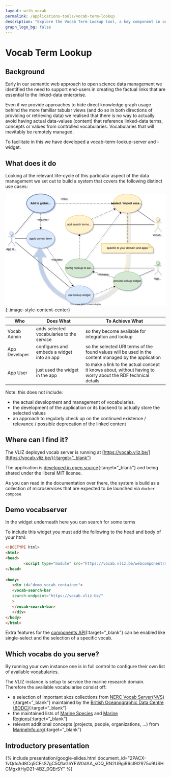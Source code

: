 ```yaml
---
layout: with_vocab
permalink: /applications-tools/vocab-term-lookup
description: "Explore the Vocab Term Lookup tool, a key component in our semantic web approach to open science data management. It simplifies linking data terms from controlled vocabularies."
graph_logo_bg: false
---
```


# Vocab Term Lookup

## Background

Early in our semantic web approach to open science data management we identified the need to support end-users in creating the factual links that are essential to the linked-data enterprise.

Even if we provide approaches to hide direct knowledge graph usage behind the more familiar tabular views (and do so in both directions of providing or retrieving data) we realised that there is no way to actually avoid having actual data-values (content) that reference linked-data terms, concepts or values from controlled vocabularies. Vocabularies that will inevitably be remotely managed.

To facilitate in this we have developed a vocab-term-lookup-server and -widget.


## What does it do

Looking at the relevant life-cycle of this particular aspect of the data management we set out to build a system that covers the following distinct use cases:

![UML UseCase Diagram for the vocab-term-lookup](/assets/media/img/content/vocab-term-lookup-uml-ucd.svg){:.image-style-content-center} 

| Who           | Does What                                    | To Achieve What                                       | 
|---------------|----------------------------------------------|-------------------------------------------------------|
| Vocab Admin   | adds selected vocabularies to the service    | so they become available for integration and lookup   | 
| App Developer | configures and embeds a widget into an app   | so the selected URI terms of the found values will be used in the content managed by the application | 
| App User      | just used the widget in the app              | to make a link to the actual concept it knows about, without having to worry about the RDF technical details | 


Note: this does not include:
 - the actual development and management of vocabularies.
 - the development of the application or its backend to actually store the selected values
 - an approach to regularly check up on the continued existence / relevance / possible deprecation of the linked content


## Where can I find it?

The VLIZ deployed vocab server is running at [https://vocab.vliz.be/](https://vocab.vliz.be/){:target=”_blank”}

The application is [developed in open source](https://github.com/vlizBE/vocabserver-app){:target=”_blank”} and being shared under the liberal MIT license.

As you can read in the documentation over there, the system is build as a collection of microservices that are expected to be launched via `docker-compose`

## Demo vocabserver

In the widget underneath here you can search for some terms

<div id="demo_vocab_container">
<vocab-search-bar
   search-endpoint="https://vocab.vliz.be/"
>
</vocab-search-bar>
</div>

To include this widget you must add the following to the head and body of your html:

```html
<!DOCTYPE html>
<html>
<head>
        <script type="module" src="https://vocab.vliz.be/webcomponent/main.js"></script>
</head>

<body>
   <div id="demo_vocab_container">
   <vocab-search-bar
   search-endpoint="https://vocab.vliz.be/"
   >
   </vocab-search-bar>
   </div>
</body>
</html>
```

Extra features for the [components API](https://github.com/vlizBE/vocabserver-webcomponent?tab=readme-ov-file){:target=”_blank”} can be enabled
like single-select and the selection of a specific vocab.

## Which vocabs do you serve?

By running your own instance one is in full control to configure their own list of available vocabularies.

The VLIZ instance is setup to service the marine research domain. Therefore the available vocabularise consist off:
* a selection of important skos collections from [NERC Vocab Server(NVS)](https://vocab.nerc.ac.uk/collection){:target=”_blank”} maintained by the [British Oceanographic Data Centre (BODC)](https://www.bodc.ac.uk/){:target=”_blank”}
* the maintained lists of [Marine Species](https://marinespecies.org/) and [Marine Regions](https://marineregions.org){:target=”_blank”}   
* relevant additional concepts (projects, people, organizations, ...) from [MarineInfo.org](https://marineinfo.org){:target=”_blank”} 



## Introductory presentation

{% include presentation/google-slides.html
   document_id="2PACX-1vQdoAd8Cq5CFsS7gC5Q1aGhYEW0dAA_sOQ_RN2U9giR6cI9l2R75o9USHCMgxItHyD21-4BZ_0QErSY"
%}
